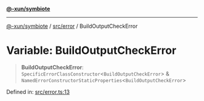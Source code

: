 [**@-xun/symbiote**](../../../README.md)

***

[@-xun/symbiote](../../../README.md) / [src/error](../README.md) / BuildOutputCheckError

# Variable: BuildOutputCheckError

> **BuildOutputCheckError**: `SpecificErrorClassConstructor`\<`BuildOutputCheckError`\> & `NamedErrorConstructorStaticProperties`\<`BuildOutputCheckError`\>

Defined in: [src/error.ts:13](https://github.com/Xunnamius/symbiote/blob/ee4f1b782c259495505171a8374c784c706e4a7d/src/error.ts#L13)
